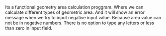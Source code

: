Its a functional geometry area calculation proggram. Where we can calculate different types of geometric area. 
And it will show an error message when we try to input negative input value. Because area value can not be in negative numbers.
There is no option to type any letters or less than zero in input field.
